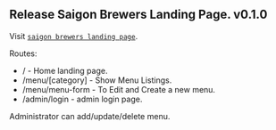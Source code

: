 ## Release Saigon Brewers Landing Page. v0.1.0

Visit
[`saigon brewers landing page`](https://saigonbrewers.vercel.app/).

Routes: 
- / - Home landing page. 
- /menu/[category] - Show Menu Listings.
- /menu/menu-form - To Edit and Create a new menu. 
- /admin/login - admin login page.

Administrator can add/update/delete menu.
